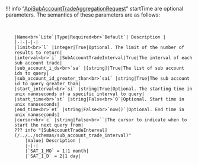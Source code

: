 !!! info "[ApiSubAccountTradeAggregationRequest](/../../schemas/api_sub_account_trade_aggregation_request)"
    startTime are optional parameters. The semantics of these parameters are as follows:<ul><br>

    |Name<br>`Lite`|Type|Required<br>`Default`| Description |
    |-|-|-|-|
    |limit<br>`l` |integer|True|Optional. The limit of the number of results to return|
    |interval<br>`i` |SubAccountTradeInterval|True|The interval of each sub account trade|
    |sub_account_i_ds<br>`sa` |[string]|True|The list of sub account ids to query|
    |sub_account_id_greater_than<br>`sa1` |string|True|The sub account id to query greater than|
    |start_interval<br>`si` |string|True|Optional. The starting time in unix nanoseconds of a specific interval to query|
    |start_time<br>`st` |string|False<br>`0`|Optional. Start time in unix nanoseconds|
    |end_time<br>`et` |string|False<br>`now()`|Optional. End time in unix nanoseconds|
    |cursor<br>`c` |string|False<br>``|The cursor to indicate when to start the next query from|
    ??? info "[SubAccountTradeInterval](/../../schemas/sub_account_trade_interval)"
        |Value| Description |
        |-|-|
        |`SAT_1_MO` = 1|1 month|
        |`SAT_1_D` = 2|1 day|
